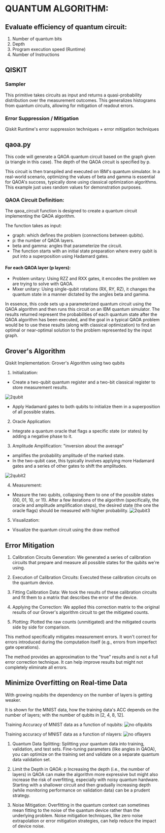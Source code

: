 # QUANTUM ALGORITHM: 
## Evaluate efficiency of quantum circuit:
1. Number of quantum bits
2. Depth
3. Program execution speed (Runtime)
4. Number of Instructions

## QISKIT
### Sampler
This primitive takes circuits as input and returns a quasi-probability distribution over the measurement outcomes. This generalizes histograms from quantum circuits, allowing for mitigation of readout errors.

### Error Suppression / Mitigation
Qiskit Runtime's error suppression techniques + error mitigation techniques

## qaoa.py
This code will generate a QAOA quantum circuit based on the graph given (a triangle in this case). The depth of the QAOA circuit is specified by p.

This circuit is then transpiled and executed on IBM's quantum simulator. In a real-world scenario, optimizing the values of beta and gamma is essential for QAOA's success, typically done using classical optimization algorithms. This example just uses random values for demonstration purposes.

### QAOA Circuit Definition:

The qaoa_circuit function is designed to create a quantum circuit implementing the QAOA algorithm.

The function takes as input:

- graph: which defines the problem (connections between qubits).
- p: the number of QAOA layers.
- beta and gamma: angles that parameterize the circuit.
- The function starts with an initial state preparation where every qubit is put into a superposition using Hadamard gates.

#### For each QAOA layer (p layers):
- Problem unitary: Using RZZ and RXX gates, it encodes the problem we are trying to solve with QAOA.
- Mixer unitary: Using single-qubit rotations (RX, RY, RZ), it changes the quantum state in a manner dictated by the angles beta and gamma.

In essence, this code sets up a parameterized quantum circuit using the QAOA algorithm and then runs this circuit on an IBM quantum simulator. The results returned represent the probabilities of each quantum state after the QAOA algorithm has been executed, and the goal in a typical QAOA problem would be to use these results (along with classical optimization) to find an optimal or near-optimal solution to the problem represented by the input graph.

## Grover's Algorithm
Qiskit Implementation: Grover's Algorithm using two qubits

1. Initialization:
- Create a two-qubit quantum register and a two-bit classical register to store measurement results.

![2qubit](https://github.com/ilenhanako/HFC2023/assets/9971306/758a8120-401e-45db-81e6-e53553888e8c)

- Apply Hadamard gates to both qubits to initialize them in a superposition of all possible states.

2. Oracle Application:
- Integrate a quantum oracle that flags a specific state (or states) by adding a negative phase to it. 

3. Amplitude Amplification: "inversion about the average"
- amplifies the probability amplitude of the marked state. 
- In the two-qubit case, this typically involves applying more Hadamard gates and a series of other gates to shift the amplitudes.

![2qubit2](https://github.com/ilenhanako/HFC2023/assets/9971306/13fb2fd7-bf36-48a9-b69e-dff33c032ce1)

4. Measurement:
- Measure the two qubits, collapsing them to one of the possible states (00, 01, 10, or 11). After a few iterations of the algorithm (specifically, the oracle and amplitude amplification steps), the desired state (the one the oracle flags) should be measured with higher probability.
![2qubit3](https://github.com/ilenhanako/HFC2023/assets/9971306/42843b1e-6e45-4986-9f4e-ed720eec76de)

5. Visualization:
- Visualize the quantum circuit using the draw method

## Error Mitigation
1. Calibration Circuits Generation: 
We generated a series of calibration circuits that prepare and measure all possible states for the qubits we're using.

2. Execution of Calibration Circuits: 
Executed these calibration circuits on the quantum device.

3. Fitting Calibration Data: 
We took the results of these calibration circuits and fit them to a matrix that describes the error of the device.

4. Applying the Correction: 
We applied this correction matrix to the original results of our Grover's algorithm circuit to get the mitigated counts.

5. Plotting: 
Plotted the raw counts (unmitigated) and the mitigated counts side by side for comparison.

This method specifically mitigates measurement errors. It won't correct for errors introduced during the computation itself (e.g., errors from imperfect gate operations).

The method provides an approximation to the "true" results and is not a full error correction technique. It can help improve results but might not completely eliminate all errors.
## Minimize Overfitting on Real-time Data
With growing nqubits the dependency on the number of layers is getting weaker.

It is shown for the MNIST data, how the training data's ACC depends on the number of layers; with the number of qubits in [2, 4, 8, 12].

Training Accuracy of MNIST data as a function of nqubits:
![no ofqubits](https://github.com/ilenhanako/HFC2023/assets/9971306/4c881aa0-b1e0-46a1-a57a-185a8f289129)

Training accuracy of MNIST data as a function of nlayers:
![no oflayers](https://github.com/ilenhanako/HFC2023/assets/9971306/576259f2-c54d-4122-b7b0-91c0854319b1)

1. Quantum Data Splitting:
Splitting your quantum data into training, validation, and test sets. Fine-tuning parameters (like angles in QAOA), you can optimize on the training set and validate on a separate quantum data validation set.

2. Limit the Depth in QAOA: p 
Increasing the depth (i.e., the number of layers) in QAOA can make the algorithm more expressive but might also increase the risk of overfitting, especially with noisy quantum hardware. Starting with a shallower circuit and then gradually increasing depth (while monitoring performance on validation data) can be a prudent strategy.

3. Noise Mitigation:
Overfitting in the quantum context can sometimes mean fitting to the noise of the quantum device rather than the underlying problem. Noise mitigation techniques, like zero noise extrapolation or error mitigation strategies, can help reduce the impact of device noise.

